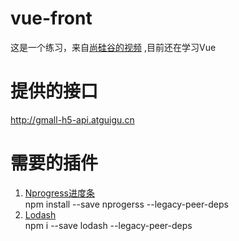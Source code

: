 # vue-front
这是一个练习，来自[尚硅谷的视频](https://www.bilibili.com/video/BV1Vf4y1T7bw?p=1&vd_source=506b4af300a220bc503d816c70471feb) ,目前还在学习Vue
# 提供的接口
http://gmall-h5-api.atguigu.cn
# 需要的插件
1. [Nprogress进度条](https://github.com/rstacruz/nprogress)  
npm install --save nprogerss --legacy-peer-deps
2. [Lodash](https://www.lodashjs.com/)  
npm i --save lodash --legacy-peer-deps

